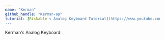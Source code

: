 ```yaml
---
name: "Kerman"
github_handle: "Kerman-ap"
tutorial: [Riskable's Analog Keyboard Tutorial](https://www.youtube.com/watch?v=TfKz_FbZWLQ)
---
```


Kerman's Analog Keyboard

<!-- Describe your board in 2-3 sentences. What are you making? What will it do? -->

<!-- How much is it going to cost? -->

<!-- Tell us a little bit about your design process. What were some challenges? What helped? ***Totally optional*** -->
